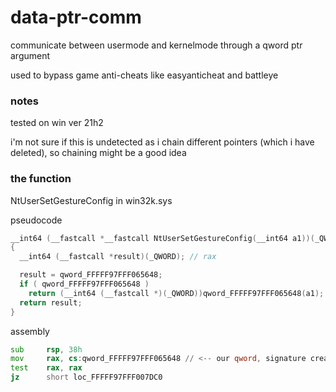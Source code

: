 # data-ptr-comm
communicate between usermode and kernelmode through a qword ptr argument

used to bypass game anti-cheats like easyanticheat and battleye

### notes
tested on win ver 21h2

i'm not sure if this is undetected as i chain different pointers (which i have deleted), so chaining might be a good idea

### the function
NtUserSetGestureConfig in win32k.sys

pseudocode
```cpp
__int64 (__fastcall *__fastcall NtUserSetGestureConfig(__int64 a1))(_QWORD)
{
  __int64 (__fastcall *result)(_QWORD); // rax

  result = qword_FFFFF97FFF065648;
  if ( qword_FFFFF97FFF065648 )
    return (__int64 (__fastcall *)(_QWORD))qword_FFFFF97FFF065648(a1);
  return result;
}
```
assembly
```asm
sub     rsp, 38h
mov     rax, cs:qword_FFFFF97FFF065648 // <-- our qword, signature created here
test    rax, rax
jz      short loc_FFFFF97FFF007DC0
```
